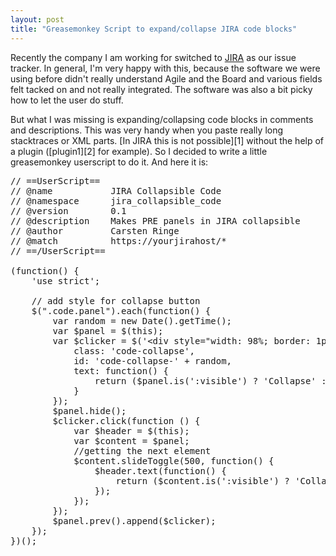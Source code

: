 ```yaml
---
layout: post
title: "Greasemonkey Script to expand/collapse JIRA code blocks"
---
```

Recently the company I am working for switched to [JIRA][0] as our issue tracker. In general, I'm very happy with this, because the software we were using before didn't really understand Agile and the Board and various fields felt tacked on and not really integrated. The software was also a bit picky how to let the user do stuff.

But what I was missing is expanding/collapsing code blocks in comments and descriptions. This was very handy when you paste really long stacktraces or XML parts. [In JIRA this is not possible][1] without the help of a plugin ([plugin1][2] for example). So I decided to write a little greasemonkey userscript to do it. And here it is:

<pre class="brush: js">
// ==UserScript==
// @name           JIRA Collapsible Code
// @namespace      jira_collapsible_code
// @version        0.1
// @description    Makes PRE panels in JIRA collapsible
// @author         Carsten Ringe
// @match          https://yourjirahost/*
// ==/UserScript==

(function() {
    'use strict';

    // add style for collapse button
    $(".code.panel").each(function() {
        var random = new Date().getTime();
        var $panel = $(this);
        var $clicker = $('&lt;div style="width: 98%; border: 1px solid gray; padding: 2px; background: lightgray; border-radius: 3px;"&gt;Expand&lt;/div&gt;', {
            class: 'code-collapse',
            id: 'code-collapse-' + random,
            text: function() {
                return ($panel.is(':visible') ? 'Collapse' : 'Expand') + ' code';
            }
        });
        $panel.hide();
        $clicker.click(function () {
            var $header = $(this);
            var $content = $panel;
            //getting the next element
            $content.slideToggle(500, function() {
                $header.text(function() {
                    return ($content.is(':visible') ? 'Collapse' : 'Expand') + ' code';
                });
            });
        });
        $panel.prev().append($clicker);
    });
})();
</pre>

[0]: https://www.atlassian.com/software/jira
